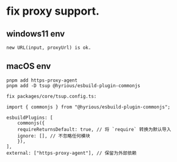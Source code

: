 # fix proxy support.

## windows11 env

    new URL(input, proxyUrl) is ok.

## macOS env

    pnpm add https-proxy-agent
    pnpm add -D tsup @hyrious/esbuild-plugin-commonjs

    fix packages/core/tsup.config.ts:

    import { commonjs } from "@hyrious/esbuild-plugin-commonjs";

    esbuildPlugins: [
        commonjs({
        requireReturnsDefault: true, // 将 `require` 转换为默认导入
        ignore: [], // 不忽略任何模块
        }),
    ],
    external: ["https-proxy-agent"], // 保留为外部依赖
